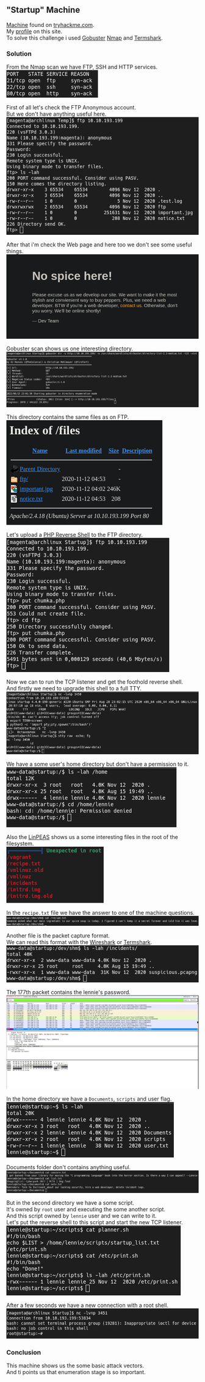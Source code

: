 ## "Startup" Machine
[Machine](https://tryhackme.com/room/startup) found on [tryhackme.com](https://tryhackme.com).  
My [profile](https://tryhackme.com/p/0Magenta0) on this site.  
To solve this challenge i used [Gobuster](https://github.com/OJ/gobuster) [Nmap](https://github.com/nmap/nmap) and [Termshark](https://github.com/gcla/termshark).

### Solution
From the Nmap scan we have FTP, SSH and HTTP services.  
![](screenshots/nmap.png)  
  
First of all let's check the FTP Anonymous account.  
But we don't have anything useful here.  
![](screenshots/ftp_check.png)  
  
After that i'm check the Web page and here too we don't see some useful things.  
![](screenshots/web_title.png)  
  
Gobuster scan shows us one interesting directory.  
![](screenshots/gobuster.png)  
  
This directory contains the same files as on FTP.  
![](screenshots/files.png)  
  
Let's upload a [PHP Reverse Shell](https://pentestmonkey.net/tools/web-shells/php-reverse-shell) to the FTP directory.  
![](screenshots/rev_shell.png)  
  
Now we can to run the TCP listener and get the foothold reverse shell.  
And firstly we need to upgrade this shell to a full TTY.  
![](screenshots/full_tty.png)  
  
We have a some user's home directory but don't have a permission to it.  
![](screenshots/home.png)  
  
Also the [LinPEAS](https://github.com/carlospolop/PEASS-ng/tree/master/linPEAS) shows us a some interesting files in the root of the filesystem.  
![](screenshots/linpeas.png)  
  
In the `recipe.txt` file we have the answer to one of the machine questions.  
![](screenshots/recipe.png)  
  
Another file is the packet capture format.  
We can read this format with the [Wireshark](https://gitlab.com/wireshark/wireshark) or [Termshark](https://github.com/gcla/termshark).  
![](screenshots/pcapng.png)  
  
The 177th packet contains the lennie's password.  
![](screenshots/packet.png)  
  
In the home directory we have a `Documents`, `scripts` and user flag.  
![](screenshots/home_perm.png)  
  
Documents folder don't contains anything useful. 
![](screenshots/docs.png)  
  
But in the second directory we have a some script.  
It's owned by `root` user and executing the some another script.  
And this script owned by `lennie` user and we can write to it.  
Let's put the reverse shell to this script and start the new TCP listener.  
![](screenshots/scripts.png)  
  
After a few seconds we have a new connection with a root shell.  
![](screenshots/root.png)  

### Conclusion
This machine shows us the some basic attack vectors.  
And ti points us that enumeration stage is so important.
 
